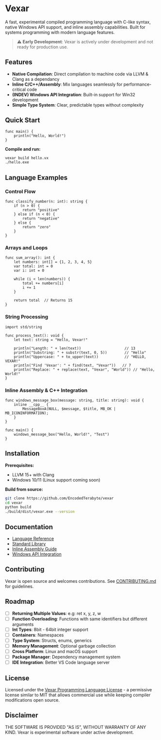 # Vexar

A fast, experimental compiled programming language with C-like syntax, native Windows API support, and inline assembly capabilities. Built for systems programming with modern language features.

> ⚠️ **Early Development**: Vexar is actively under development and not ready for production use.

## Features

- **Native Compilation**: Direct compilation to machine code via LLVM & Clang as a dependancy
- **Inline C/C++/Assembly**: Mix languages seamlessly for performance-critical code
- **(INDEV) Windows API Integration**: Built-in support for Win32 development
- **Simple Type System**: Clear, predictable types without complexity

## Quick Start

```vexar
func main() {
    println("Hello, World!")
}
```

**Compile and run:**
```bash
vexar build hello.vx
./hello.exe
```

## Language Examples

### Control Flow
```vexar
func classify_number(n: int): string {
    if (n > 0) {
        return "positive"
    } else if (n < 0) {
        return "negative"
    } else {
        return "zero"
    }
}
```

### Arrays and Loops
```vexar
func sum_array(): int {
    let numbers: int[] = {1, 2, 3, 4, 5}
    var total: int = 0
    var i: int = 0

    while (i < len(numbers)) {
        total += numbers[i]
        i += 1
    }

    return total  // Returns 15
}
```

### String Processing
```vexar
import std/string

func process_text(): void {
    let text: string = "Hello, Vexar!"
    
    println("Length: " + len(text))                    // 13
    println("Substring: " + substr(text, 0, 5))        // "Hello"
    println("Uppercase: " + to_upper(text))            // "HELLO, VEXAR!"
    println("Find 'Vexar': " + find(text, "Vexar"))   // 7
    println("Replace: " + replace(text, "Vexar", "World")) // "Hello, World!"
}
```

### Inline Assembly & C++ Integration
```vexar
func windows_message_box(message: string, title: string): void {
    inline __cpp__ {
        MessageBoxA(NULL, $message, $title, MB_OK | MB_ICONINFORMATION);
    }
}

func main() {
    windows_message_box("Hello, World!", "Test")
}
```

## Installation

**Prerequisites:**
- LLVM 15+ with Clang
- Windows 10/11 (Linux support coming soon)

**Build from source:**
```bash
git clone https://github.com/EncodedTerabyte/vexar
cd vexar
python build
./build/dist/vexar.exe --version
```

## Documentation

- [Language Reference](docs/language-reference.md)
- [Standard Library](docs/standard-library.md)
- [Inline Assembly Guide](docs/inline-assembly.md)
- [Windows API Integration](docs/windows-api.md)

## Contributing

Vexar is open source and welcomes contributions. See [CONTRIBUTING.md](CONTRIBUTING.md) for guidelines.

## Roadmap

- [ ] **Returning Multiple Values**: e.g: ret x, y, z, w
- [ ] **Function Overloading**: Functions with same identifiers but different arguments
- [ ] **Int Types**: 8bit - 64bit integer support
- [ ] **Containers**: Namespaces
- [ ] **Type System**: Structs, enums, generics
- [ ] **Memory Management**: Optional garbage collection
- [ ] **Cross Platform**: Linux and macOS support
- [ ] **Package Manager**: Dependency management system
- [ ] **IDE Integration**: Better VS Code language server

## License

Licensed under the [Vexar Programming Language License](LICENSE) - a permissive license similar to MIT that allows commercial use while keeping compiler modifications open source.

## Disclaimer

THE SOFTWARE IS PROVIDED "AS IS", WITHOUT WARRANTY OF ANY KIND. Vexar is experimental software under active development.